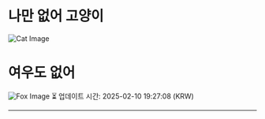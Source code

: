 
# 나만 없어 고양이

![Cat Image](https://cdn2.thecatapi.com/images/cps.jpg)

# 여우도 없어
![Fox Image](https://randomfox.ca/images/104.jpg)
⏳ 업데이트 시간: 2025-02-10 19:27:08 (KRW)

---
